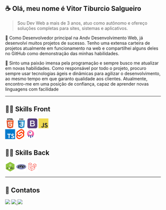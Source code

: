 ## ☕ Olá, meu nome é <strong>Vitor Tiburcio Salgueiro</strong>

> Sou Dev Web a mais de 3 anos, atuo como autônomo e ofereço soluções completas para sites, sistemas e aplicativos.

💼 Como Desenvolvedor principal na Andv Desenvolvimento Web, já desenvolvi muitos projetos de sucesso. Tenho uma extensa carteira de projetos atualmente em funcionamento na web e compartilhei alguns deles no GitHub como demonstração das minhas habilidades.

💬 Sinto uma paixão imensa pela programação e sempre busco me atualizar em novas habilidades. Como responsável por todo o projeto, procuro sempre usar tecnologias ágeis e dinâmicas para agilizar o desenvolvimento, ao mesmo tempo em que garanto qualidade aos clientes. Atualmente, encontro-me em uma posição de confiança, capaz de aprender novas linguagens com facilidade

----

## 🧑‍💻 Skills Front
<code><img height="32" src="https://raw.githubusercontent.com/github/explore/80688e429a7d4ef2fca1e82350fe8e3517d3494d/topics/html/html.png" alt="HTML5"/></code> <code><img height="32" src="https://raw.githubusercontent.com/github/explore/80688e429a7d4ef2fca1e82350fe8e3517d3494d/topics/css/css.png" alt="CSS"/></code> <code><img height="32" src="https://raw.githubusercontent.com/github/explore/80688e429a7d4ef2fca1e82350fe8e3517d3494d/topics/bootstrap/bootstrap.png" alt="Bootstrap"/></code> <code><img height="32" src="https://raw.githubusercontent.com/github/explore/80688e429a7d4ef2fca1e82350fe8e3517d3494d/topics/javascript/javascript.png" alt="Javascript"/> </code>
<code><img height="32" src="https://raw.githubusercontent.com/github/explore/80688e429a7d4ef2fca1e82350fe8e3517d3494d/topics/typescript/typescript.png" alt="Typescript"/></code>
<code><img height="32" src="icons/svelte.png" alt="Svelte"/></code> <code><img height="32" src="icons/livewire.png" alt="Livewire"/></code>

## 🧑‍💻 Skills Back

<code><img height="32" src="icons/node.png" alt="Nodejs"/></code>
<code><img height="32" src="https://raw.githubusercontent.com/github/explore/80688e429a7d4ef2fca1e82350fe8e3517d3494d/topics/php/php.png" alt="PHP"/></code> <code><img height="32" src="https://raw.githubusercontent.com/github/explore/80688e429a7d4ef2fca1e82350fe8e3517d3494d/topics/laravel/laravel.png" alt="Laravel"/></code>


---

## 📲 Contatos

  <a href="https://www.linkedin.com/in/vitor-salgueiro/" target="_blanck" alt="Linkedin"><img src="https://img.shields.io/badge/LinkedIn-0077B5?style=for-the-badge&logo=linkedin&logoColor=white" /></a> <a href="https://api.whatsapp.com/send?phone=5524988667798" target="_blanck" alt="WhatsApp"><img src="https://img.shields.io/badge/WhatsApp-25D366?style=for-the-badge&logo=whatsapp&logoColor=white"/>
  </a> <a href=" https://t.me/VitorSalgueiro" target="_blanck" alt="WhatsApp"><img src="https://img.shields.io/badge/Telegram-2CA5E0?style=for-the-badge&logo=telegram&logoColor=white"/></a>




